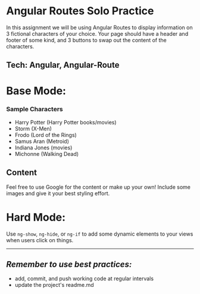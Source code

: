 Angular Routes Solo Practice
===

In this assignment we will be using Angular Routes to display information on 3 fictional characters of your choice. Your page should have a header and footer of some kind, and 3 buttons to swap out the content of the characters.

Tech: Angular, Angular-Route
---

Base Mode:
===

### Sample Characters

* Harry Potter (Harry Potter books/movies)
* Storm (X-Men)
* Frodo (Lord of the Rings)
* Samus Aran (Metroid)
* Indiana Jones (movies)
* Michonne (Walking Dead)

## Content
Feel free to use Google for the content or make up your own! Include some images and give it your best styling effort.

Hard Mode:
===
Use `ng-show`, `ng-hide`, or `ng-if` to add some dynamic elements to your views when users click on things.

---

_Remember to use best practices:_
---

- add, commit, and push working code at regular intervals
- update the project's readme.md
